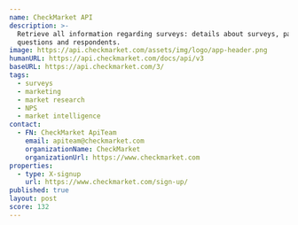 ```yaml
---
name: CheckMarket API
description: >-
  Retrieve all information regarding surveys: details about surveys, panelists,
  questions and respondents.
image: https://api.checkmarket.com/assets/img/logo/app-header.png
humanURL: https://api.checkmarket.com/docs/api/v3
baseURL: https://api.checkmarket.com/3/
tags:
  - surveys
  - marketing
  - market research
  - NPS
  - market intelligence
contact:
  - FN: CheckMarket ApiTeam
    email: apiteam@checkmarket.com
    organizationName: CheckMarket
    organizationUrl: https://www.checkmarket.com
properties:
  - type: X-signup
    url: https://www.checkmarket.com/sign-up/
published: true
layout: post
score: 132
---
```

